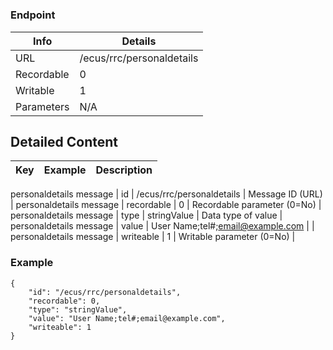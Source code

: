 # 



### Endpoint

| Info  | Details |
| ------------- | ------------- |
| URL   | /ecus/rrc/personaldetails   |
| Recordable   | 0   |
| Writable   | 1   |
| Parameters  | N/A  |

## Detailed Content

|  Key  | Example | Description |
| ------------- | :------: | ------------- |
personaldetails message
|  id | /ecus/rrc/personaldetails | Message ID (URL) |
personaldetails message
|  recordable | 0 | Recordable parameter (0=No) |
personaldetails message
|  type | stringValue | Data type of value |
personaldetails message
|  value | User Name;tel#;email@example.com |  |
personaldetails message
|  writeable | 1 | Writable parameter (0=No) |

### Example
```
{
    "id": "/ecus/rrc/personaldetails",
    "recordable": 0,
    "type": "stringValue",
    "value": "User Name;tel#;email@example.com",
    "writeable": 1
}
```

